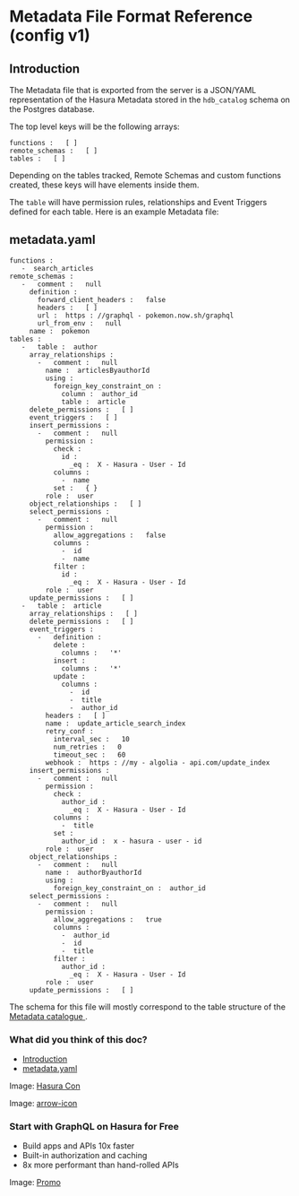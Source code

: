 # Metadata File Format Reference (config v1)

## Introduction​

The Metadata file that is exported from the server is a JSON/YAML
representation of the Hasura Metadata stored in the `hdb_catalog` schema
on the Postgres database.

The top level keys will be the following arrays:

```
functions :   [ ]
remote_schemas :   [ ]
tables :   [ ]
```

Depending on the tables tracked, Remote Schemas and custom functions created,
these keys will have elements inside them.

The `table` will have permission rules, relationships and Event Triggers
defined for each table. Here is an example Metadata file:

## metadata.yaml​

```
functions :
   -  search_articles
remote_schemas :
   -   comment :   null
     definition :
       forward_client_headers :   false
       headers :   [ ]
       url :  https : //graphql - pokemon.now.sh/graphql
       url_from_env :   null
     name :  pokemon
tables :
   -   table :  author
     array_relationships :
       -   comment :   null
         name :  articlesByauthorId
         using :
           foreign_key_constraint_on :
             column :  author_id
             table :  article
     delete_permissions :   [ ]
     event_triggers :   [ ]
     insert_permissions :
       -   comment :   null
         permission :
           check :
             id :
               _eq :  X - Hasura - User - Id
           columns :
             -  name
           set :   { }
         role :  user
     object_relationships :   [ ]
     select_permissions :
       -   comment :   null
         permission :
           allow_aggregations :   false
           columns :
             -  id
             -  name
           filter :
             id :
               _eq :  X - Hasura - User - Id
         role :  user
     update_permissions :   [ ]
   -   table :  article
     array_relationships :   [ ]
     delete_permissions :   [ ]
     event_triggers :
       -   definition :
           delete :
             columns :   '*'
           insert :
             columns :   '*'
           update :
             columns :
               -  id
               -  title
               -  author_id
         headers :   [ ]
         name :  update_article_search_index
         retry_conf :
           interval_sec :   10
           num_retries :   0
           timeout_sec :   60
         webhook :  https : //my - algolia - api.com/update_index
     insert_permissions :
       -   comment :   null
         permission :
           check :
             author_id :
               _eq :  X - Hasura - User - Id
           columns :
             -  title
           set :
             author_id :  x - hasura - user - id
         role :  user
     object_relationships :
       -   comment :   null
         name :  authorByauthorId
         using :
           foreign_key_constraint_on :  author_id
     select_permissions :
       -   comment :   null
         permission :
           allow_aggregations :   true
           columns :
             -  author_id
             -  id
             -  title
           filter :
             author_id :
               _eq :  X - Hasura - User - Id
         role :  user
     update_permissions :   [ ]
```

The schema for this file will mostly correspond to the table structure
of the[ Metadata catalogue ](https://hasura.io/docs/latest/migrations-metadata-seeds/legacy-configs/config-v1/reference/metadata-schema/).

### What did you think of this doc?

- [ Introduction ](https://hasura.io/docs/latest/migrations-metadata-seeds/legacy-configs/config-v1/reference/metadata-file-format/#introduction)
- [ metadata.yaml ](https://hasura.io/docs/latest/migrations-metadata-seeds/legacy-configs/config-v1/reference/metadata-file-format/#metadatayaml)


Image: [ Hasura Con ](https://res.cloudinary.com/dh8fp23nd/image/upload/v1686154570/hasura-con-2023/has-con-light-date_r2a2ud.png)

Image: [ arrow-icon ](https://res.cloudinary.com/dh8fp23nd/image/upload/v1683723549/main-web/chevron-right_ldbi7d.png)

### Start with GraphQL on Hasura for Free

- Build apps and APIs 10x faster
- Built-in authorization and caching
- 8x more performant than hand-rolled APIs


Image: [ Promo ](https://hasura.io/docs/assets/images/hasura-free-ff60e409244e0ea12b5a3045d1a9096b.png)